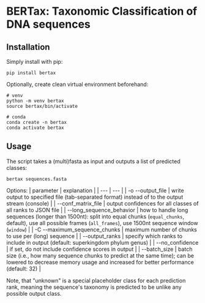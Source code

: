 # BERTax: Taxonomic Classification of DNA sequences

## Installation

Simply install with pip:
```shell
pip install bertax
```

Optionally, create clean virtual environment beforehand:
```shell
# venv
python -m venv bertax
source bertax/bin/activate

# conda
conda create -n bertax
conda activate bertax
```

## Usage

The script takes a (multi)fasta as input and outputs a list of predicted classes:

```shell
bertax sequences.fasta
```

Options:
| parameter                    | explanation                                                                                                                                                                         |
| ---                          | ---                                                                                                                                                                                 |
| -o --output_file             | write output to specified file (tab-separated format) instead of to the output stream (console)                                                                                     |
| --conf_matrix_file           | output confidences for all classes of all ranks to JSON file                                                                                                                        |
| --long_sequence_behavior     | how to handle long sequences (longer than 1500nt): split into equal chunks (`equal_chunks`, default), use all possible frames (`all_frames`), use 1500nt sequence window (`window`) |
| -C --maximum_sequence_chunks | maximum number of chunks to use per (long) sequence                                                                                                                                 |
| --output_ranks               | specify which ranks to include in output (default: superkingdom phylum genus)                                                                                                       |
| --no_confidence              | if set, do not include confidence scores in output                                                                                                                                  |
| --batch_size                 | batch size (i.e., how many sequence chunks to predict at the same time); can be lowered to decrease memory usage and increased for better performance (default: 32)                 |

Note, that "unknown" is a special placeholder class for each prediction rank, meaning the sequence's taxonomy is predicted to be unlike any possible output class.
